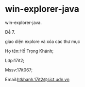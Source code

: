 # win-explorer-java

win-explorer-java.

Đề 7.

giao diện explore và xóa các thư mục

Họ tên:Hồ Trọng Khánh;

Lớp:17it2;

Mssv:17it067;

Email:htkhanh.17it2@sict.udn.vn


